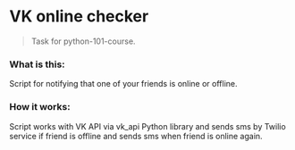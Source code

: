# VK online checker

> Task for python-101-course.

### What is this:

Script for notifying that one of your friends is online or offline.

### How it works:

Script works with VK API via vk_api Python library and sends sms by Twilio service if friend is offline and sends sms when friend is online again.